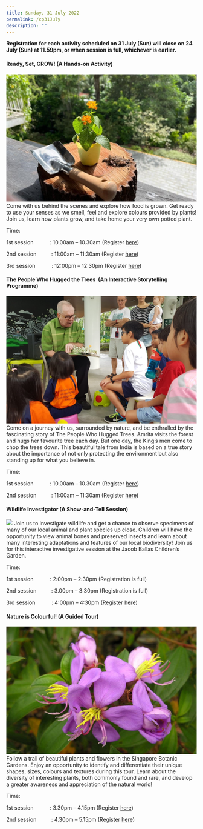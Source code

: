 ```yaml
---
title: Sunday, 31 July 2022
permalink: /cp31July
description: ""
---
```

**Registration for each activity scheduled on 31 July (Sun) will close on 24 July (Sun) at 11.59pm, or when session is full, whichever is earlier.**

#### **Ready, Set, GROW! (A Hands-on Activity)**
![](/images/Children's%20Acitivities%202/31Jul_readysetgrow.jpg)
Come with us behind the scenes and explore how food is grown. Get ready to use your senses as we smell, feel and explore colours provided by plants! Join us, learn how plants grow, and take home your very own potted plant.

Time:     

1st session           : 10.00am – 10.30am (Register [here](https://www.nparks.gov.sg/activities/events-and-workshops/2022/7/ready,-set,-grow!_31-jul-10am-session-1))

2nd session          : 11:00am – 11:30am (Register [here](https://www.nparks.gov.sg/activities/events-and-workshops/2022/7/ready,-set,-grow!_31-jul-11am-session-2))

3rd session           : 12:00pm – 12:30pm (Register [here](https://www.nparks.gov.sg/activities/events-and-workshops/2022/7/ready,-set,-grow!_31-jul-12pm-session-3))

#### **The People Who Hugged the Trees  (An Interactive Storytelling Programme)**
![](/images/Children's%20Acitivities%202/31Jul_Peoplewhohuggedthetrees.jpg)
Come on a journey with us, surrounded by nature, and be enthralled by the fascinating story of The People Who Hugged Trees. Amrita visits the forest and hugs her favourite tree each day. But one day, the King’s men come to chop the trees down. This beautiful tale from India is based on a true story about the importance of not only protecting the environment but also standing up for what you believe in.

Time:     

1st session           : 10.00am – 10.30am (Register [here](https://www.nparks.gov.sg/activities/events-and-workshops/2022/7/the-people-who-hugged-the-trees-_31-jul-10am-session-1))

2nd session          : 11:00am – 11:30am (Register [here](https://www.nparks.gov.sg/activities/events-and-workshops/2022/7/the-people-who-hugged-the-trees-_31-jul-11am-session-2))

#### **Wildlife Investigator (A Show-and-Tell Session)**
![](/images/Children's%20Acitivities%202/31Jul_wildlifeinvestigator.jpg)
Join us to investigate wildlife and get a chance to observe specimens of many of our local animal and plant species up close. Children will have the opportunity to view animal bones and preserved insects and learn about many interesting adaptations and features of our local biodiversity! Join us for this interactive investigative session at the Jacob Ballas Children’s Garden.

Time:     

1st session           : 2:00pm – 2:30pm (Registration is full)

2nd session          : 3.00pm – 3:30pm (Registration is full)

3rd session           : 4:00pm – 4:30pm (Register [here](https://www.nparks.gov.sg/activities/events-and-workshops/2022/7/wildlife-investigator_31-jul-4pm-session-3))

#### **Nature is Colourful! (A Guided Tour)**
![](/images/Children's%20Acitivities%202/31Jul_natureiscolourful.jpg)
Follow a trail of beautiful plants and flowers in the Singapore Botanic Gardens. Enjoy an opportunity to identify and differentiate their unique shapes, sizes, colours and textures during this tour. Learn about the diversity of interesting plants, both commonly found and rare, and develop a greater awareness and appreciation of the natural world!

Time:     

1st session           : 3.30pm – 4.15pm (Register [here](https://www.nparks.gov.sg/activities/events-and-workshops/2022/7/nature-is-colourful!_31-jul-330pm-session-1))

2nd session          : 4.30pm – 5.15pm (Register [here](https://www.nparks.gov.sg/activities/events-and-workshops/2022/7/nature-is-colourful!_31-jul-430pm-session-2))
